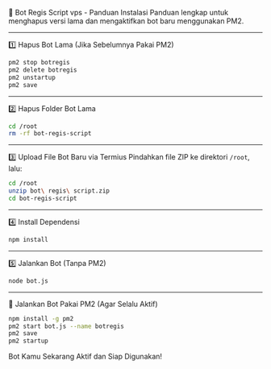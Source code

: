 🚀 Bot Regis Script vps - Panduan Instalasi
Panduan lengkap untuk menghapus versi lama dan mengaktifkan bot baru menggunakan PM2.

---

1️⃣ Hapus Bot Lama (Jika Sebelumnya Pakai PM2)
```bash
pm2 stop botregis  
pm2 delete botregis  
pm2 unstartup  
pm2 save
```

---

2️⃣ Hapus Folder Bot Lama
```bash
cd /root  
rm -rf bot-regis-script
```

---

3️⃣ Upload File Bot Baru via Termius
Pindahkan file ZIP ke direktori `/root`, lalu:
```bash
cd /root  
unzip bot\ regis\ script.zip  
cd bot-regis-script
```

---

4️⃣ Install Dependensi
```bash
npm install
```

---

5️⃣ Jalankan Bot (Tanpa PM2)
```bash
node bot.js
```

---

🔁 Jalankan Bot Pakai PM2 (Agar Selalu Aktif)
```bash
npm install -g pm2  
pm2 start bot.js --name botregis  
pm2 save  
pm2 startup
```

Bot Kamu Sekarang Aktif dan Siap Digunakan!
